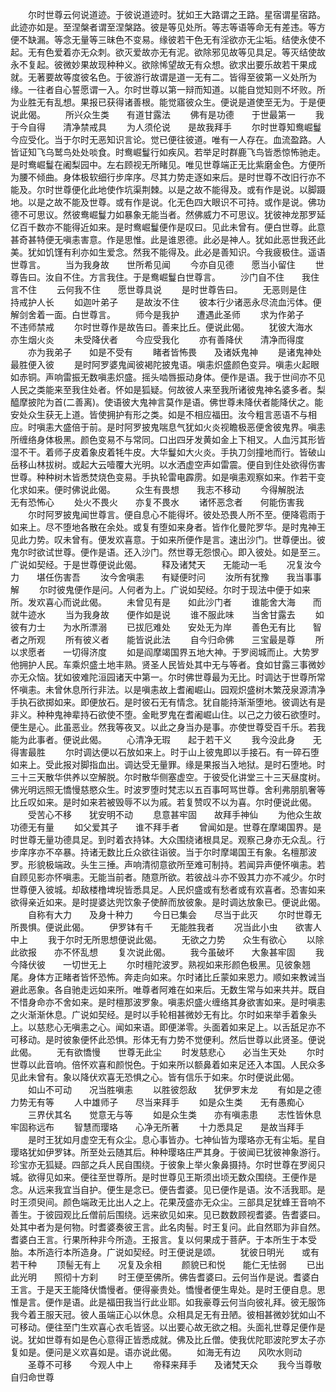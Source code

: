 <!-- { "loadSidebar": true } -->
　　尔时世尊云何说道迹。于彼说道迹时。犹如王大路谓之王路。星宿谓星宿路。此迹亦如是。至涅槃者谓至涅槃路。彼是等见处所。等志等语等命无有差违。等方便不缺漏。等念无量等三昧色不变易。缘彼若干色无有淫欲亦无尘垢。结使永使不起。无有色爱着亦无众刺。欲灭爱故亦无有泥。欲除邪见故等见具足。等灭结使故永不复起。彼微妙果故现种种义。欲除悕望故无有众想。欲求出要乐故若干果成就。无著要故等度彼名色。于彼游行故谓是道一无有二。皆得至彼第一义处所为缘。一往者自心誓愿谓一入。尔时世尊以第一辩而知道。以能自觉知则不坏败。所为业胜无有乱想。果报已获得诸善根。能觉寤彼众生。便说是道使至无为。于是便说此偈。
　　所兴众生类　　有道甘露法
　　佛有是功德　　于世最第一
　　我于今自得　　清净禁戒具
　　为人须伦说　　是故我拜手
　　尔时世尊知鸯崛鬘今应受化。当于尔时无恶知识言论。觉已便往彼道。唯有一人存在。血流盈路。人皆证知飞乌鹫鸟处处啖食。时鸯崛鬘行如疾风。若举足时群鹿飞鸟皆悉惊怖驰走。是时鸯崛鬘在阇梨园中。左右顾视无所睹见。唯见世尊端正无比紫磨金色。方便所为腰不倾曲。身体极软细行步庠序。尽其力势走逐如来后。是时世尊不改旧行亦不能及。尔时世尊便化此地使作坑渠荆棘。以是之故不能得及。或有作是说。以脚蹑地。以是之故不能及世尊。或有作是说。化无色四大眼识不可持。或作是说。佛功德不可思议。然彼鸯崛鬘力如暴象无能当者。然佛威力不可思议。犹彼神龙那罗延亿百千数亦不能得近如来。是时鸯崛鬘便作是叹曰。见此未曾有。便白世尊。此意甚奇甚特便无嗔恚害意。作是思惟。此是谁恩德。此必是神人。犹如此恶世我还此美。犹如饥馑有利亦如生爱念。然我不能得及。此必是善知识。今我疲极住。遥语世尊言。
　　当为我身故　　世所希见闻
　　今亦自见德　　愿当小留住
　　世尊告曰。汝自不住。方言我住。于是鸯崛鬘白世尊言。
　　沙门自不住　　我住言不住
　　云何我不住　　愿世尊具说
　　是时世尊告曰。
　　无恶则是住　　持戒护人长
　　如迦叶弟子　　是故汝不住
　　彼本行少诸恶永尽流血污体。便解剑舍着一面。白世尊言。
　　师今是我护　　遭遇此圣师
　　求为作弟子　　不违师禁戒
　　尔时世尊作是故告曰。善来比丘。便说此偈。
　　犹彼大海水　　亦生烟火炎
　　未受降伏者　　今应受我化
　　亦有善降伏　　清净而得度
　　亦为我弟子　　如是不受有
　　睹者皆怖畏　　及诸妖鬼神
　　是诸鬼神处　　最胜便入彼
　　是时阿罗婆鬼闻彼褐陀披鬼语。嗔恚炽盛颜色变异。嗔恚火起眼如赤铜。声响雷振无数嗔恚炽盛。摇头啮唇振动身体。便作是语。我于世间亦不见人民之类能来至我住处者。怀如是狐疑。何故彼人来至我所诸彼鬼神名婆多者。梨醯摩披陀为首(二善离)。使语彼大鬼神言莫作是语。佛世尊未降伏者能降伏之。能安处众生获无上道。皆使拥护有形之类。如是不相应福田。汝今粗言恶语不与相应。时嗔恚大盛倍于前。是时阿罗披鬼喘息气犹如火炎视瞻极恶便舍彼鬼界。嗔恚所缠络身体极黑。颜色变易不与常同。口出四牙发黄如金上下相叉。人血污其形皆湿不干。着师子皮着象皮着牦牛皮。大华鬘如大火炎。手执刀剑撞地而行。皆破山岳移山林拔树。或起大云噎覆大光明。以水洒虚空声如雷震。便自到住处欲得伤害世尊。种种树木皆悉焚烧色变易。手执轮雷电霹雳。如是嗔恚观察如来。作若干变化求如来。便时佛说此偈。
　　众生有畏想　　我志不移动
　　今得解脱法　　无有恐怖心
　　处火不畏火　　亦复不畏水
　　诸怀恶念者　　何能伤害我
　　尔时阿罗披鬼闻世尊言。便自息心不能得坏。彼处恐畏人所不至。便降雹雨于如来上。尽不堕地各散在余处。或复有堕如来身者。皆作化曼陀罗华。是时鬼神王见此力势。叹未曾有。便发欢喜意。于如来所便作是言。速出沙门。世尊便出。彼鬼尔时欲试世尊。便作是语。还入沙门。然世尊无怨恨心。即入彼处。如是至三。广说如契经。于是世尊便说此偈。
　　释及诸梵天　　无能动一毛
　　况复汝今力　　堪任伤害吾
　　汝今舍嗔恚　　有疑便时问
　　汝所有犹豫　　我当事事解
　　尔时彼鬼便作是问。人何者为上。广说如契经。尔时于现法中便于如来所。发欢喜心而说此偈。
　　未曾见有是　　如此沙门者
　　谁能舍大海　　而就牛迹水
　　当为我身故　　便作如是说
　　谁不服此味　　当舍甘露去
　　如彼有力士　　为水所漂溺
　　已拔厄难处　　安处无为岸
　　善色无有比　　智者之所观
　　所有彼义者　　能皆说此法
　　自今归命佛　　三宝最是尊
　　所以求愿者　　一切得济度
　　如是阎摩竭国界五地大神。于罗阅城而止。大势罗他拥护人民。车乘炽盛土地丰熟。贤圣人民皆处其中无与等者。食如甘露三事微妙亦无众恼。犹如彼难陀洹园诸天中第一。尔时佛世尊最为无比。时调达于世尊所常怀嗔恚。未曾休息所行非法。以是嗔恚故上耆阇崛山。园观炽盛树木繁茂泉源清净手执石欲掷如来。即便放石。是时彼石无有情念。犹自能持渐渐堕地。彼调达有是非义。种种鬼神辈持石欲使不堕。金毗罗鬼在耆阇崛山住。以己之力彼石欲堕时。便生是心。此虽恶业。然我等夜叉。以此之身当办是事。亦使世尊受百千乐。若我能为此事者。便说此偈。
　　心清净无瑕　　起于若干义
　　我今没此身　　无得害最胜
　　尔时调达便以石放如来上。时于山上彼鬼即以手接石。有一碎石堕如来上。受此报对脚指血出。调达受无量罪。缘是果报当入地狱。是时石堕地。时三十三天散华供养以空解脱。尔时散华侧塞虚空。于彼受化讲堂三十三天昼度树。佛光明远照无憍慢慈愍众生。时波罗堕时梵志以五百事呵骂世尊。舍利弗朋肌奢等比丘叹如来。是时如来若被毁辱不以为戚。若复赞叹不以为喜。尔时便说此偈。
　　受苦心不移　　犹安明不动
　　息意甚牢固　　故拜手神仙
　　为他众生故　　功德无有量
　　如父爱其子　　谁不拜手者
　　曾闻如是。世尊在摩竭国界。是时世尊无量功德具足。到时着衣持钵。大众围绕诸根具足。观察己身亦无众乱。行步庠序亦不卒暴。持诸无数比丘众欲往诣彼。当于尔时摩竭国王有象。名檀那波罗。形貌极端政。头生三捶。声响清彻意欲所至难可制持。若闻异声便怀嗔恚。若自顾见影亦怀嗔恚。无能当前者。随意所欲。若彼战斗亦不毁其力亦不减少。尔时世尊便入彼城。却敌楼橹埤堄皆悉具足。人民炽盛或有愁者或有欢喜者。恐害如来欲得亲近如来。是时提婆达兜饮象子使醉而放彼象。是时调达放象已。便说此偈。
　　自称有大力　　及身十种力
　　今日已集会　　尽当于此灭
　　尔时世尊无所畏惧。便说此偈。
　　伊罗钵有千　　无能胜我者
　　况当此小虫　　欲害人中上
　　我于尔时无所思想便说此偈。
　　无欲之力势　　众生有欲心
　　以除此欲报　　亦不怀乱想
　　复次说此偈。
　　我今虽破坏　　大象甚牢固
　　我今降伏彼　　一切世无上
　　尔时檀陀波罗。熟视如来形颜色极黑。见彼象翘尾。身体方正睹者皆怀恐怖。奔走向如来。尔时诸比丘蒙如来恩力。顺如来教诫当避此恶象。各自驰走远如来所。唯尊者阿难在如来后。无数生常与如来共并。既自不惜身命亦不舍如来。是时檀那波罗象。嗔恚炽盛火缠络其身欲害如来。是时嗔恚之火渐渐休息。广说如契经。是时以手轮相甚微妙无有比。尔时如来举手着象头上。以慈悲心无嗔恚之心。闻如来语。即便涕零。头面着如来足上。以舌舐足亦不可移动。是时彼象便怀此恐惧。形体无有力势不觉便利。然后世尊以此贤圣。便说此偈。
　　无有欲憍慢　　世尊无此尘
　　时发慈悲心　　必当生天处
　　尔时世尊以此音响。倍怀欢喜和颜悦色。于如来所以额鼻着如来足还入本国。人民众多见此未曾有。象以降伏欢喜无恐惧之心。皆有信乐于如来。尔时便说此偈。
　　如山不可动　　况当胜嗔恚
　　以胜彼怨敌　　犹伊罗末龙
　　有如是之德　　力势无有等
　　人中雄师子　　尽当来拜手
　　如是众生类　　无有愚痴心
　　三界伏其名　　觉意无与等
　　如是众生类　　亦有嗔恚患
　　志性皆休息　　牢固称远布
　　智慧而璎珞　　心净无所著
　　十力悉具足　　是故当拜手
　　是时王犹如月虚空无有众尘。息心事皆办。七神仙皆为璎珞亦无有尘垢。星自璎珞犹如伊罗钵。所至处云随其后。种种璎珞庄严其身。于彼闻已犹彼神象游行。珍宝亦无狐疑。四部之兵人民自围绕。于彼象上举火象鼻摄持。尔时世尊在罗阅只城。欲得见如来。便往至世尊所。是时世尊见王斯须出顷无数众围绕。王便作是念。从远来我宜当自护。便生是念已。便告耆婆。见已便作是语。汝不活我耶。是时王须臾间。颜色端政无比出人之上。花果茂盛亦无众尘。三部具足犹蜂王音响不善生。于彼园观比丘僧前后围绕。远来欲见如来。见已数数顾视耆婆。告耆婆曰。处其中者为是何物。时耆婆奏彼王言。此名肉髻。时王复问。此自然耶为非自然。耆婆白王言。行果所种非今所造。王报言。复以何果成于菩萨。于本所生于本受胎。本所造行本所造身。广说如契经。时王便说是颂。
　　犹彼日明光　　或有若干种
　　顶髻无有上　　况复及余相
　　颜貌已和悦　　能仁无怯弱
　　已出此光明　　照彻十方刹
　　时王便至佛所。佛告耆婆曰。云何当作是说。耆婆白王言。于是天王能降伏憍慢者。便得豪贵处。憍慢者便生卑处。是时王便自息。思惟是言。便作是语。此是福田我当行此业耶。如我豪尊云何当向彼礼拜。彼无服饰我今着王服天冠。彼人虽端正心以休息。众相具足无有丑陋。彼相甚微妙犹如山不可移动。便往至门生欢喜心衣毛皆竖。以出要心故无欲之相。头面礼世尊足便作是说。犹如世尊有如是色心意得正皆悉成就。佛及比丘僧。使我优陀耶波陀罗太子亦复如是。便问是义欢喜如是。语亦说此偈。
　　如海无有边　　风吹水则动
　　圣尊不可移　　今观人中上
　　帝释来拜手　　及诸梵天众
　　我今当尊敬　　自归命世尊
